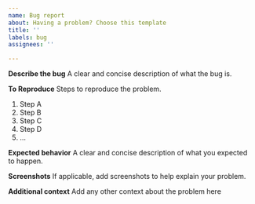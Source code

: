 ```yaml
---
name: Bug report
about: Having a problem? Choose this template
title: ''
labels: bug
assignees: ''

---
```


**Describe the bug**
A clear and concise description of what the bug is.

**To Reproduce**
Steps to reproduce the problem.
  1. Step A
  2. Step B
  3. Step C
  4. Step D
  5. ...

**Expected behavior**
A clear and concise description of what you expected to happen.

**Screenshots**
If applicable, add screenshots to help explain your problem.

**Additional context**
Add any other context about the problem here
